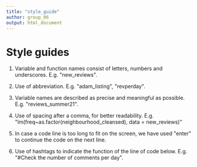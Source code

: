 ```yaml
---
title: "style_guide"
author: group_06
output: html_document
---
```


# Style guides

1. Variable and function names consist of letters, numbers and underscores. E.g. "new_reviews".

2. Use of abbreviation. E.g. "adam_listing", "revperday".

3. Variable names are described as precise and meaningful as possible. E.g. "reviews_summer21".

4. Use of spacing after a comma, for better readability. E.g. "lm(freq~as.factor(neighbourhood_cleansed), data = new_reviews)"

5. In case a code line is too long to fit on the screen, we have used "enter" to continue the code on the next line.

6. Use of hashtags to indicate the function of the line of code below. E.g. "#Check the number of comments per day".